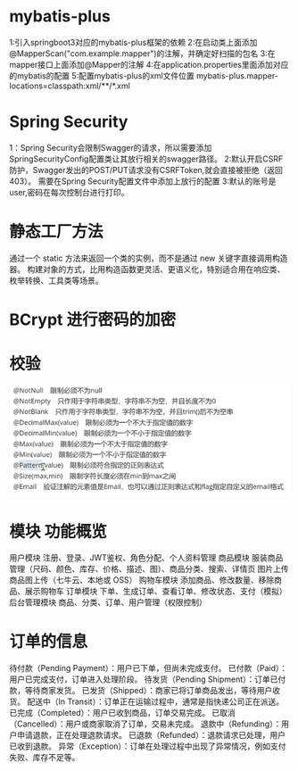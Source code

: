 # mybatis-plus

1:引入springboot3对应的mybatis-plus框架的依赖
2:在启动类上面添加@MapperScan("com.example.mapper")的注解，并确定好扫描的包名
3:在mapper接口上面添加@Mapper的注解
4:在application.properties里面添加对应的mybatis的配置
5:配置mybatis-plus的xml文件位置
mybatis-plus.mapper-locations=classpath:xml/**/*.xml

# Spring Security

1：Spring Security会限制Swagger的请求，所以需要添加SpringSecurityConfig配置类让其放行相关的swagger路径。
2:默认开启CSRF防护，Swagger发出的POST/PUT请求没有CSRFToken,就会直接被拒绝（返回 403）。
需要在Spring Security配置文件中添加上放行的配置
3:默认的账号是user,密码在每次控制台进行打印。

# 静态工厂方法

通过一个 static 方法来返回一个类的实例，而不是通过 new 关键字直接调用构造器。
构建对象的方式，比用构造函数更灵活、更语义化，特别适合用在响应类、枚举转换、工具类等场景。

# BCrypt 进行密码的加密

# 校验

![img.png](校验注解.png)

# 模块	功能概览

用户模块 注册、登录、JWT鉴权、角色分配、个人资料管理
商品模块 服装商品管理（尺码、颜色、库存、价格、描述、图）、商品分类、搜索、详情页
图片上传 商品图上传（七牛云、本地或 OSS）
购物车模块 添加商品、修改数量、移除商品、展示购物车
订单模块 下单、生成订单、查看订单、修改状态、支付（模拟）
后台管理模块 商品、分类、订单、用户管理（权限控制）

# 订单的信息

待付款（Pending Payment）：用户已下单，但尚未完成支付。
已付款（Paid）：用户已完成支付，订单进入处理阶段。
待发货（Pending Shipment）：订单已付款，等待商家发货。
已发货（Shipped）：商家已将订单商品发出，等待用户收货。
配送中（In Transit）：订单正在运输过程中，通常是指快递公司正在派送。
已完成（Completed）：用户已收到商品，订单交易完成。
已取消（Cancelled）：用户或商家取消了订单，交易未完成。
退款中（Refunding）：用户申请退款，正在处理退款请求。
已退款（Refunded）：退款请求已处理，用户已收到退款。
异常（Exception）：订单在处理过程中出现了异常情况，例如支付失败、库存不足等。